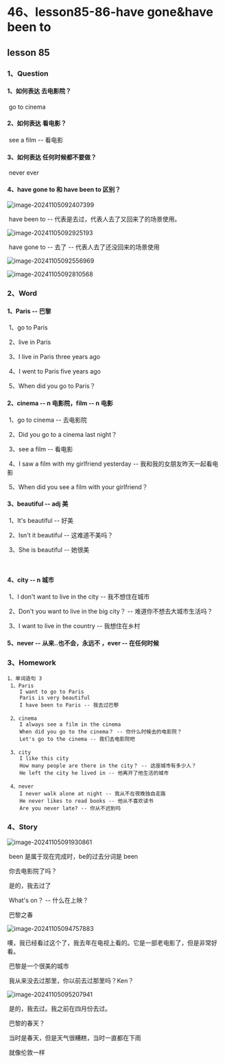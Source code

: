 # 46、lesson85-86-have gone&have been to



## lesson 85



### 1、Question

#### 	1、如何表达 去电影院？

​		go to cinema





#### 	2、如何表达 看电影？

​		see a film -- 看电影





#### 	3、如何表达 任何时候都不要做？

​		never ever



#### 	4、have gone to 和 have been to 区别？

![image-20241105092407399](./../../.vuepress/public/images/image-20241105092407399.png)

​		have been to -- 代表是去过，代表人去了又回来了的场景使用。



![image-20241105092925193](./../../.vuepress/public/images/image-20241105092925193.png)







 

​		have gone to -- 去了 -- 代表人去了还没回来的场景使用



![image-20241105092556969](./../../.vuepress/public/images/image-20241105092556969.png)





![image-20241105092810568](./../../.vuepress/public/images/image-20241105092810568.png)







### 2、Word

#### 	1、Paris -- 巴黎 

​	1、go to Paris 

​	2、live in Paris 

​	3、I live in Paris three years ago

​	4、I went to Paris five years ago

​	5、When did you go to Paris？



#### 	2、cinema -- n 电影院，film -- n 电影

​	1、go to cinema -- 去电影院

​	2、Did you go to a cinema last night？

​	3、see a film -- 看电影

​	4、I saw a film with my girlfriend yesterday -- 我和我的女朋友昨天一起看电影

​	5、When did you see a film with your girlfriend？



#### 	3、beautiful -- adj 美

​	1、It's beautiful -- 好美

​	2、Isn't it beautiful -- 这难道不美吗？

​	3、She is beautiful -- 她很美

​	

#### 	4、city -- n 城市

​	1、I don't want to live in the city -- 我不想住在城市

​	2、Don't you want to live in the big city？ -- 难道你不想去大城市生活吗？

​	3、I want to live in the country -- 我想住在乡村



#### 	5、never -- 从来..也不会，永远不 ，ever -- 在任何时候



### 3、Homework

```
1、单词造句 3
 1、Paris
 	I want to go to Paris
 	Paris is very beautiful
 	I have been to Paris -- 我去过巴黎
 	
 2、cinema
 	I always see a film in the cinema
 	When did you go to the cinema？ -- 你什么时候去的电影院？
 	Let's go to the cinema -- 我们去电影院吧
 
 3、city
 	I like this city
 	How many people are there in the city？ -- 这座城市有多少人？
 	He left the city he lived in -- 他离开了他生活的城市
 
 4、never
 	I never walk alone at night -- 我从不在夜晚独自走路
 	He never likes to read books -- 他从不喜欢读书
	Are you never late? -- 你从不迟到吗

```



### 4、Story

![image-20241105091930861](./../../.vuepress/public/images/image-20241105091930861.png)

​	been 是属于现在完成时，be的过去分词是 been

​	你去电影院了吗？

​	是的，我去过了

​	What's on？ -- 什么在上映？

​	巴黎之春



![image-20241105094757883](./../../.vuepress/public/images/image-20241105094757883.png)

​	噢，我已经看过这个了，我去年在电视上看的。它是一部老电影了，但是非常好看。



​	巴黎是一个很美的城市

​	我从来没去过那里，你以前去过那里吗？Ken？



![image-20241105095207941](./../../.vuepress/public/images/image-20241105095207941.png)

​	是的，我去过。我之前在四月份去过。

​	巴黎的春天？

​	当时是春天，但是天气很糟糕，当时一直都在下雨

​	就像伦敦一样





























































































































